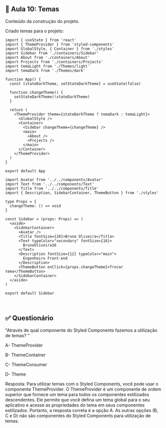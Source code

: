 ## 📝 Aula 10: Temas
Conteúdo da construção do projeto.

Criado temas para o projeto:
```
import { useState } from 'react'
import { ThemeProvider } from 'styled-components'
import GlobalStyle, { Container } from './styles'
import Sidebar from './containers/Sidebar'
import About from './containers/About'
import Projects from './containers/Projects'
import temaLight from './Themes/light'
import temaDark from './Themes/dark'

function App() {
  const [stateDarkTheme, setStateDarkTheme] = useState(false)

  function changeTheme() {
    setStateDarkTheme(!stateDarkTheme)
  }

  return (
    <ThemeProvider theme={stateDarkTheme ? temaDark : temaLight}>
      <GlobalStyle />
      <Container>
        <Sidebar changeTheme={changeTheme} />
        <main>
          <About />
          <Projects />
        </main>
      </Container>
    </ThemeProvider>
  )
}

export default App
```

```
import Avatar from '../../components/Avatar'
import Text from '../../components/Text'
import Title from '../../components/Title'
import { Description, SidebarContainer, ThemeButton } from './styles'

type Props = {
  changeTheme: () => void
}

const Sidebar = (props: Props) => (
  <aside>
    <SidebarContainer>
      <Avatar />
      <Title fontSize={20}>Bruno Oliveira</Title>
      <Text typeColor="secondary" fontSize={16}>
        BrunoOliveira16
      </Text>
      <Description fontSize={12} typeColor="main">
        Engenheiro Front-end
      </Description>
      <ThemeButton onClick={props.changeTheme}>Trocar tema</ThemeButton>
    </SidebarContainer>
  </aside>
)

export default Sidebar
```

<br>

## ✅ Questionário
"Através de qual componente do Styled Components fazemos a utilização de temas? "

A- ThemeProvider

B- ThemeContainer

C- ThemeConsumer

D- Theme

Resposta: Para utilizar temas com o Styled Components, você pode usar o componente ThemeProvider. O ThemeProvider é um componente de ordem superior que fornece um tema para todos os componentes estilizados descendentes. Ele permite que você defina um tema global para o seu aplicativo e acesse as propriedades do tema em seus componentes estilizados. Portanto, a resposta correta é a opção A. As outras opções (B, C e D) não são componentes do Styled Components para utilização de temas.